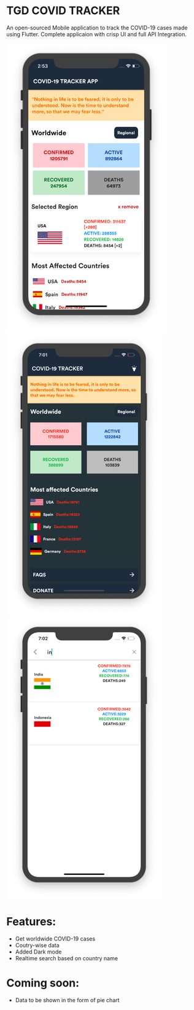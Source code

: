 # TGD COVID TRACKER
An open-sourced Mobile application to track the COVID-19 cases made using Flutter. Complete applicaion with crisp UI and full API Integration.


![alt text](/ss1.png) ![alt text](/covid-dark.png) 
![alt text](/covid-search.png) 


# Features:

  - Get worldwide COVID-19 cases
  - Coutry-wise data
  - Added Dark mode 
  - Realtime search based on country name

# Coming soon:
  - Data to be shown in the form of pie chart

